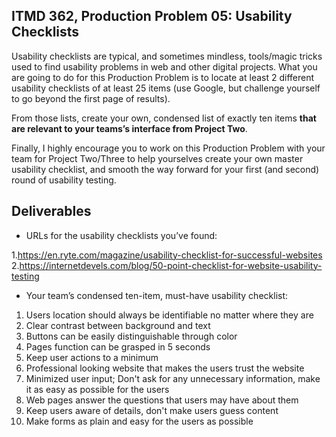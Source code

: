 ## ITMD 362, Production Problem 05: Usability Checklists

Usability checklists are typical, and sometimes mindless, tools/magic tricks used to find usability
problems in web and other digital projects. What you are going to do for this Production Problem is
to locate at least 2 different usability checklists of at least 25 items (use Google, but challenge
yourself to go beyond the first page of results).

From those lists, create your own, condensed list of exactly ten items **that are relevant to your
teams’s interface from Project Two**.

Finally, I highly encourage you to work on this Production Problem with your team for Project
Two/Three to help yourselves create your own master usability checklist, and smooth the way forward
for your first (and second) round of usability testing.

## Deliverables

* URLs for the usability checklists you’ve found:

1.https://en.ryte.com/magazine/usability-checklist-for-successful-websites
2.https://internetdevels.com/blog/50-point-checklist-for-website-usability-testing

* Your team’s condensed ten-item, must-have usability checklist:

1. Users location should always be identifiable no matter where they are
2. Clear contrast between background and text
3. Buttons can be easily distinguishable through color 
4. Pages function can be grasped in 5 seconds
5. Keep user actions to a minimum
6. Professional looking website that makes the users trust the website
7. Minimized user input; Don't ask for any unnecessary information, make it as easy as possible for the users
8. Web pages answer the questions that users may have about them
9. Keep users aware of details, don't make users guess content
10. Make forms as plain and easy for the users as possible
